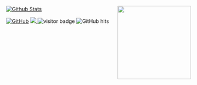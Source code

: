 [![Github Stats](https://github-readme-stats.vercel.app/api?username=t-k-)](https://github.com/t-k-/)
<img align='right' src='https://user-images.githubusercontent.com/5713670/87202985-820dcb80-c2b6-11ea-9f56-7ec461c497c3.gif' width='200"'>

[![GitHub](https://img.shields.io/github/followers/t-k-.svg?lable=GitHub&style=social)](https://github.com/t-k-/)
<a href="https://github.com/sponsors/t-k-" target="_blank">
<img src="https://img.shields.io/static/v1?label=Sponsor&message=%E2%9D%A4&logo=GitHub&link=%3Curl%3E&color=f88379">
</a>
<img src="https://visitor-badge.laobi.icu/badge?page_id=t-k-" alt="visitor badge"/>
<img alt="GitHub hits" src="https://img.shields.io/github/last-commit/t-k-/t-k-?label=profile%20updated&style=flat-square">
